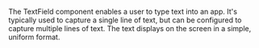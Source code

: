 The TextField component enables a user to type text into an app. It's typically used to capture a single line of text, but can be configured to capture multiple lines of text. The text displays on the screen in a simple, uniform format.